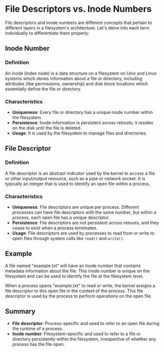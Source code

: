 # File Descriptors vs. Inode Numbers

File descriptors and inode numbers are different concepts that pertain to different layers in a filesystem's architecture. Let's delve into each term individually to differentiate them properly:

## Inode Number

### Definition
An inode (index node) is a data structure on a filesystem on Unix and Linux systems which stores information about a file or directory, including attributes (like permissions, ownership) and disk block locations which essentially define the file or directory.

### Characteristics
- **Uniqueness**: Every file or directory has a unique inode number within the filesystem.
- **Persistence**: Inode information is persistent across reboots; it resides on the disk until the file is deleted.
- **Usage**: It is used by the filesystem to manage files and directories.

## File Descriptor

### Definition
A file descriptor is an abstract indicator used by the kernel to access a file or other input/output resource, such as a pipe or network socket. It is typically an integer that is used to identify an open file within a process.

### Characteristics
- **Uniqueness**: File descriptors are unique per process. Different processes can have file descriptors with the same number, but within a process, each open file has a unique descriptor.
- **Persistence**: File descriptors are not persistent across reboots, and they cease to exist when a process terminates.
- **Usage**: File descriptors are used by processes to read from or write to open files through system calls like `read()` and `write()`.

## Example

A file named "example.txt" will have an inode number that contains metadata information about the file. This inode number is unique on the filesystem and can be used to identify the file at the filesystem level.

When a process opens "example.txt" to read or write, the kernel assigns a file descriptor to this open file in the context of the process. This file descriptor is used by the process to perform operations on the open file.

## Summary

- **File descriptor**: Process-specific and used to refer to an open file during the runtime of a process.
- **Inode number**: Filesystem-specific and used to refer to a file or directory persistently within the filesystem, irrespective of whether any process has the file open.
